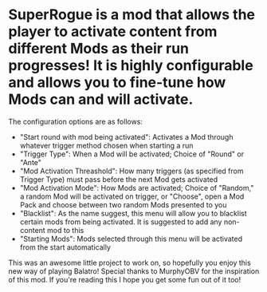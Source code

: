# SuperRogue is a mod that allows the player to activate content from different Mods as their run progresses! It is highly configurable and allows you to fine-tune how Mods can and will activate. 

The configuration options are as follows:
- "Start round with mod being activated": Activates a Mod through whatever trigger method chosen when starting a run
- "Trigger Type": When a Mod will be activated; Choice of "Round" or "Ante"
- "Mod Activation Threashold": How many triggers (as specified from Trigger Type) must pass before the next Mod gets activated
- "Mod Activation Mode": How Mods are activated; Choice of "Random," a random Mod will be activated on trigger, or "Choose", open a Mod Pack and choose between two random Mods presented to you
- "Blacklist": As the name suggest, this menu will allow you to blacklist certain mods from being activated. It is suggested to add any non-content mod to this
- "Starting Mods": Mods selected through this menu will be activated from the start automatically

This was an awesome little project to work on, so hopefully you enjoy this new way of playing Balatro! 
Special thanks to MurphyOBV for the inspiration of this mod. If you're reading this I hope you get some fun out of it too!
